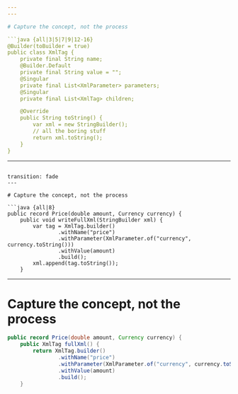 ```yaml
---
---

# Capture the concept, not the process

```java {all|3|5|7|9|12-16}
@Builder(toBuilder = true)
public class XmlTag {
    private final String name;
    @Builder.Default
    private final String value = "";
    @Singular
    private final List<XmlParameter> parameters;
    @Singular
    private final List<XmlTag> children;

    @Override
    public String toString() {
        var xml = new StringBuilder();
        // all the boring stuff
        return xml.toString();
    }
}
```

---
```

transition: fade
---

# Capture the concept, not the process

```java {all|8}
public record Price(double amount, Currency currency) {
    public void writeFullXml(StringBuilder xml) {
        var tag = XmlTag.builder()
                .withName("price")
                .withParameter(XmlParameter.of("currency", currency.toString()))
                .withValue(amount)
                .build();
        xml.append(tag.toString());
    }
```

---

# Capture the concept, not the process

```java
public record Price(double amount, Currency currency) {
    public XmlTag fullXml() {
        return XmlTag.builder()
                .withName("price")
                .withParameter(XmlParameter.of("currency", currency.toString()))
                .withValue(amount)
                .build();
    }
```

